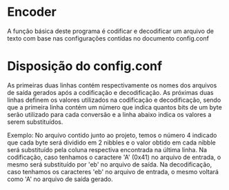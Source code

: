 # Encoder
A função básica deste programa é codificar e decodificar um arquivo de texto com base nas configurações contidas no documento config.conf

# Disposição do config.conf
As primeiras duas linhas contém respectivamente os nomes dos arquivos de saída gerados após a codificação e decodificação.
As próximas duas linhas definem os valores utilizados na codificação e decodificação, sendo que a primeira linha contém um número que indica quantos bits de um byte serão utilizado para cada conversão e a linha abaixo indica os valores a serem substituídos.

Exemplo:
No arquivo contido junto ao projeto, temos o número 4 indicado que cada byte será dividido em 2 nibbles e o valor obtido em cada nibble será substituído pela coluna respectiva encontrada na última linha.
Na codificação, caso tenhamos o caractere 'A' (0x41) no arquivo de entrada, o mesmo será substituído por 'eb' no arquivo de saída.
Na decodificação, caso tenhamos os caracteres 'eb' no arquivo de entrada, o mesmo voltará como 'A' no arquivo de saída gerado.
